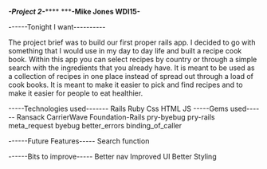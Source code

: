 *********-Project 2-*************
*********-Mike Jones WDI15-******

------Tonight I want----------

The project brief was to build our first proper rails app. I decided to go with something that I would use in my day to day life and built a recipe cook book. Within this app you can select recipes by country or through a simple search with the ingredients that you already have. It is meant to be used as a collection of recipes in one place instead of spread out through a load of cook books. It is meant to make it easier to pick and find recipes and to make it easier for people to eat healthier.

-----Technologies used-------
Rails 
Ruby
Css
HTML
JS
-----Gems used------
Ransack
CarrierWave
Foundation-Rails
pry-byebug
pry-rails
meta_request
byebug
better_errors
binding_of_caller

------Future Features-----
Search function

------Bits to improve-----
Better nav 
Improved UI
Better Styling